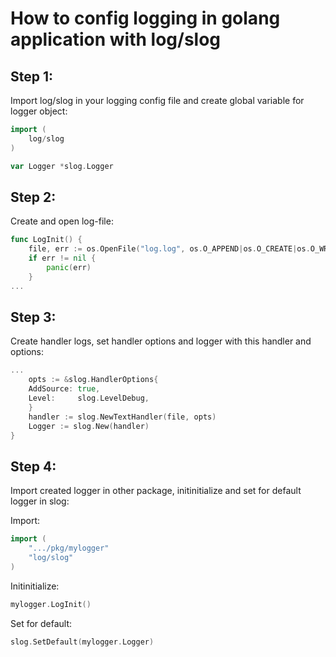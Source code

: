 # How to config logging in golang application with log/slog

## Step 1:
Import log/slog in your logging config file and create global variable for logger object:
```go
import (
    log/slog
)

var Logger *slog.Logger

```

## Step 2:
Create and open log-file:
```go
func LogInit() {
    file, err := os.OpenFile("log.log", os.O_APPEND|os.O_CREATE|os.O_WRONLY, 0644)
    if err != nil { 
        panic(err) 
    }
...
```

## Step 3:
Create handler logs, set handler options and logger with this handler and options:
```go
...
    opts := &slog.HandlerOptions{
	AddSource: true,
	Level:     slog.LevelDebug,
    }
    handler := slog.NewTextHandler(file, opts)
    Logger := slog.New(handler)
}
```

## Step 4:
Import created logger in other package, initinitialize and set for default logger in slog:

Import:
```go
import (
	".../pkg/mylogger"
	"log/slog"
)
```

Initinitialize:
```go
mylogger.LogInit()
```

Set for default:
```go
slog.SetDefault(mylogger.Logger)
```
